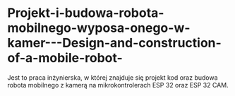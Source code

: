 # Projekt-i-budowa-robota-mobilnego-wyposa-onego-w-kamer---Design-and-construction-of-a-mobile-robot-
Jest to praca inżynierska, w której znajduje się projekt kod oraz budowa robota mobilnego z kamerą na mikrokontrolerach ESP 32 oraz ESP 32 CAM.
